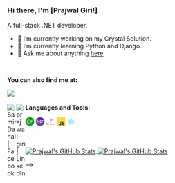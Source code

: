 ### Hi there, I'm [Prajwal Giri!]

A full-stack .NET developer.

- 🔭 I’m currently working on my Crystal Solution.
- 🌱 I’m currently learning Python and Django.
- 💬 Ask me about anything [here](https://github.com/prajwal-giri)

<br/>

**You can also find me at:**

[![](https://vistr.dev/badge?repo=elfocrash.elfocrash&corners=round&color=fa8072&leftcolor=87CEEB)](https://github.com/Elfocrash/vistr.dev)

<a href="https://www.facebook.com/profile.php?id=100075567614306">
<img align="left" alt="Samir Dahal | Facebook" width="21px" src="https://static.xx.fbcdn.net/rsrc.php/yD/r/d4ZIVX-5C-b.ico" />
</a>
<a href="https://www.linkedin.com/in/prajwal-giri-866632229/">
<img align="left" alt="prajwal-giri | LinkedIn" width="21px" src="https://static-exp1.licdn.com/sc/h/al2o9zrvru7aqj8e1x2rzsrca" />
</a>


**Languages and Tools:**

<code><img height="20" src="https://raw.githubusercontent.com/github/explore/80688e429a7d4ef2fca1e82350fe8e3517d3494d/topics/csharp/csharp.png"></code>
<code><img height="20" src="https://raw.githubusercontent.com/github/explore/93d8a67084f94b2a444e510199a6e7622e5b09a3/topics/dotnet/dotnet.png"></code>
<code><img height="20" src="https://raw.githubusercontent.com/github/explore/96943574ba0c0340ba6ea1e6f768e9abe43e34e1/topics/sql-server/sql-server.png"></code>
<code><img height="20" src="https://raw.githubusercontent.com/github/explore/80688e429a7d4ef2fca1e82350fe8e3517d3494d/topics/javascript/javascript.png"></code>
<code><img height="20" src="https://raw.githubusercontent.com/github/explore/80688e429a7d4ef2fca1e82350fe8e3517d3494d/topics/react/react.png"></code>

<!-- <code><img height="20" src="https://raw.githubusercontent.com/github/explore/80688e429a7d4ef2fca1e82350fe8e3517d3494d/topics/typescript/typescript.png"></code> -->

<!-- <code><img height="20" src="https://raw.githubusercontent.com/github/explore/5c058a388828bb5fde0bcafd4bc867b5bb3f26f3/topics/graphql/graphql.png"></code> -->

<br/>

<p >

<a href="https://github.com/prajwal-giri">
  <img align="center" src="https://github-readme-stats.vercel.app/api?username=prajwal-giri&show_icons=true&include_all_commits=true&hide=contribs&count_private=true&line_height=32" alt="Prajwal's GitHub Stats" />
</a>

<a href="https://github.com/prajwal-giri">
  <img align="center" src="https://github-readme-stats.vercel.app/api/top-langs/?username=prajwal-giri&show_icons=true&langs_count=3&layout=default&hide_border=false" alt="Prajwal's GitHub Stats"/>
</a>

</p>
-->
